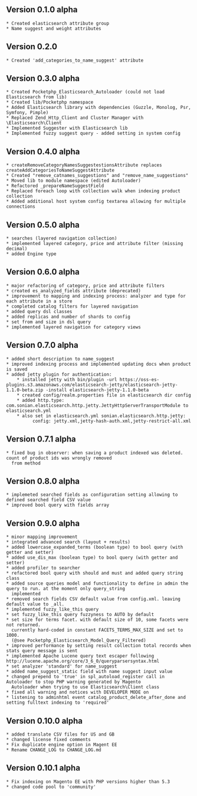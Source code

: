 Version 0.1.0 alpha
-----------------------------------------------------------------------------------------------------------------------
    * Created elasticsearch attribute group
    * Name suggest and weight attributes

Version 0.2.0
-----------------------------------------------------------------------------------------------------------------------
    * Created 'add_categories_to_name_suggest' attribute

Version 0.3.0 alpha
-----------------------------------------------------------------------------------------------------------------------
    * Created Pocketphp_Elasticsearch_Autoloader (could not load Elasticsearch from lib)
    * Created lib/Pocketphp namespace
    * Added Elasticsearch library with dependencies (Guzzle, Monolog, Psr, Symfony, Pimple)
    * Replaced Zend_Http_Client and Cluster Manager with \Elasticsearch\Client
    * Implemented Suggester with Elasticsearch lib
    * Implemented fuzzy suggest query - added setting in system config

Version 0.4.0 alpha
-----------------------------------------------------------------------------------------------------------------------
    * createRemoveCategoryNamesSuggestestionsAttribute replaces createAddCategoriesToNameSuggestAttribute
    * Created "remove_catnames_suggestions" and "remove_name_suggestions"
    * Moved lib to module namespace (edited Autoloader)
    * Refactored _prepareNameSuggestField
    * Replaced foreach loop with collection walk when indexing product collection
    * Added additional host system config textarea allowing for multiple connections

Version 0.5.0 alpha
-----------------------------------------------------------------------------------------------------------------------
    * searches (layered navigation collection)
    * implemented layered category, price and attribute filter (missing decimal)
    * added Engine type

Version 0.6.0 alpha
-----------------------------------------------------------------------------------------------------------------------
    * major refactoring of category, price and attribute filters
    * created es_analyzed_fields attribute (deprecated)
    * improvement to mapping and indexing process: analyzer and type for each attribute in a store
    * completed catalog filters for layered navigation
    * added query dsl classes
    * added replicas and number of shards to config
    * set from and size in dsl query
    * implemented layered navigation for category views


Version 0.7.0 alpha
-----------------------------------------------------------------------------------------------------------------------
    * added short description to name_suggest
    * improved indexing process and implemented updating docs when product is saved
    * added jetty plugin for authentication:
        * installed jetty with bin/plugin -url https://oss-es-plugins.s3.amazonaws.com/elasticsearch-jetty/elasticsearch-jetty-1.1.0-beta.zip -install elasticsearch-jetty-1.1.0-beta
        * created config/realm.properties file in elasticsearch dir config
        * added http.type: com.sonian.elasticsearch.http.jetty.JettyHttpServerTransportModule to elasticsearch.yml
        * also set in elasticsearch.yml sonian.elasticsearch.http.jetty:
              config: jetty.xml,jetty-hash-auth.xml,jetty-restrict-all.xml

Version 0.7.1 alpha
-----------------------------------------------------------------------------------------------------------------------
    * fixed bug in observer: when saving a product indexed was deleted. count of product ids was wrongly removed
      from method

Version 0.8.0 alpha
-----------------------------------------------------------------------------------------------------------------------
    * implemeted searched fields as configuration setting allowing to defined searched field CSV value
    * improved bool query with fields array

Version 0.9.0 alpha
-----------------------------------------------------------------------------------------------------------------------
    * minor mapping improvement
    * integrated advanced search (layout + results)
    * added lowercase_expanded_terms (boolean type) to bool query (with getter and setter)
    * added use_dis_max (boolean type) to bool query (with getter and setter)
    * added profiler to searcher
    * refactored bool query with should and must and added query string class
    * added source queries model and functionality to define in admin the query to run. at the moment only query_string
      implemented
    * removed search fields CSV default value from config.xml. leaving default value to _all.
    * implemented fuzzy_like_this query
    * set fuzzy_like_this query fuzzyness to AUTO by default
    * set size for terms facet. with default size of 10, some facets were not returned.
      currently hard-coded in constant FACETS_TERMS_MAX_SIZE and set to 1000.
      (@see Pocketphp_Elasticsearch_Model_Query_Filtered)
    * improved performance by setting result collection total records when stats query message is sent
    * implemented Apache Lucene query text escaper following http://lucene.apache.org/core/3_6_0/queryparsersyntax.html
    * set analyzer 'standard' for name_suggest
    * added name_suggest_static field with name suggest input value
    * changed prepend to 'true' in spl_autoload_register call in Autoloader to stop PHP warning generated by Magento
      Autoloader when trying to use Elasticsearch\Client class
    * fixed all warning and notices with DEVELOPER MODE on
    * listening to adminhtml event catalog_product_delete_after_done and setting fulltext indexing to 'required'

Version 0.10.0 alpha
-----------------------------------------------------------------------------------------------------------------------
    * added translate CSV files for US and GB
    * changed license fixed comments
    * Fix duplicate engine option in Magent EE
    * Rename CHANGE_LOG to CHANGE_LOG.md

Version 0.10.1 alpha
-----------------------------------------------------------------------------------------------------------------------
    * Fix indexing on Magento EE with PHP versions higher than 5.3
    * changed code pool to 'community'